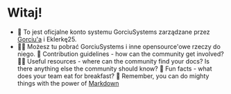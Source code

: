 # Witaj!

- 🙋 To jest oficjalne konto systemu GorciuSystems zarządzane przez [Gorciu'a](https://github.com/gorciu-official) i Eklerkę25.
- 🙋‍♀️ Możesz tu pobrać GorciuSystems i inne opensource'owe rzeczy do niego.
🌈 Contribution guidelines - how can the community get involved?
👩‍💻 Useful resources - where can the community find your docs? Is there anything else the community should know?
🍿 Fun facts - what does your team eat for breakfast?
🧙 Remember, you can do mighty things with the power of [Markdown](https://docs.github.com/github/writing-on-github/getting-started-with-writing-and-formatting-on-github/basic-writing-and-formatting-syntax)
